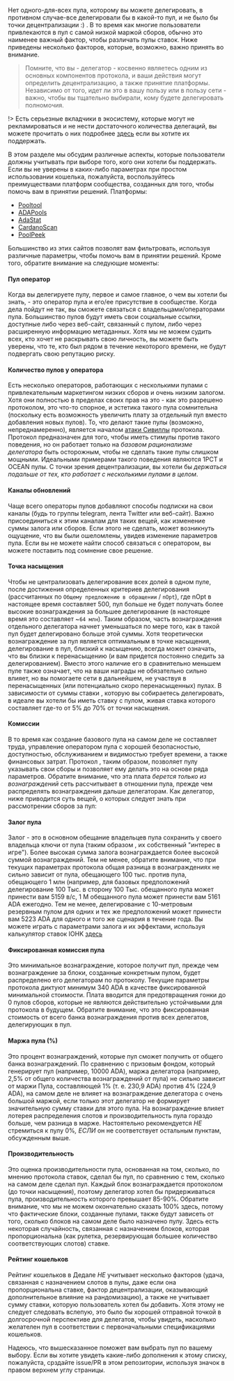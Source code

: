 
Нет одного-для-всех пула, которому вы можете делегировать, в противном случае-все делегировали бы в какой-то пул, и не было бы точки децентрализации :) . В то время как многие пользователи привлекаются в пул с самой низкой маржой сборов, обычно это наименее важный фактор, чтобы различать пулы ставок. Ниже приведены несколько факторов, которые, возможно, важно принять во внимание.

> Помните, что вы - делегатор - косвенно являетесь одним из основных компонентов протокола, и ваши действия могут определить децентрализацию, а также принятие платформы. Независимо от того, идет ли это в вашу пользу или в пользу сети - важно, чтобы вы тщательно выбирали, кому будете делегировать полномочия.

!> Есть серьезные вкладчики в экосистему, которые могут не рекламироваться и не нести достаточного количества делегаций, вы можете прочитать о них подробнее [здесь](community-contrib.md) если вы хотите их поддержать.

В этом разделе мы обсудим различные аспекты, которые пользователи должны учитывать при выборе того, кого они хотели бы поддержать. Если вы не уверены в каких-либо параметрах при простом использовании кошелька, пожалуйста, воспользуйтесь преимуществами платформ сообщества, созданных для того, чтобы помочь вам в принятии решений. Платформы:
- [Pooltool](https://pooltool.io)
- [ADAPools](https://adapools.org)
- [AdaStat](https://adastat.net)
- [CardanoScan](http://cardanoscan.io)
- [PoolPeek](https://poolpeek.com/)

Большинство из этих сайтов позволят вам фильтровать, используя различные параметры, чтобы помочь вам в принятии решений. Кроме того, обратите внимание на следующие моменты:

#### Пул оператор 
  Когда вы делегируете пулу, первое и самое главное, о чем вы хотели бы знать, - это оператор пула и его/ее присутствие в сообществе. Когда дела пойдут не так, вы сможете связаться с владельцами/операторами пула. Большинство пулов будут иметь свои социальные ссылки, доступные либо через веб-сайт, связанный с пулом, либо через расширенную информацию метаданных. Хотя мы не можем судить всех, кто хочет не раскрывать свою личность, вы можете быть уверены, что те, кто был рядом в течение некоторого времени, не будут подвергать свою репутацию риску.

#### Количество пулов у оператора
  Есть несколько операторов, работающих с несколькими пулами с привлекательным маркетингом низких сборов и очень низким залогом. Хотя они полностью в пределах своих прав на это - как это разрешено протоколом, это что-то спорное, и эстетика такого пула сомнительна (поскольку есть возможность увеличить плату за отдельный пул вместо добавления новых пулов). То, что делают такие пулы (возможно, непреднамеренно), является началом [атаки Сивиллы](https://en.wikipedia.org/wiki/Sybil_attack#:~:text=In%20a%20Sybil%20attack%2C%20the,diagnosed%20with%20dissociative%20identity%20disorder) протокола. Протокол предназначен для того, чтобы иметь стимулы против такого поведения, но он работает только на *базовом рационализме делегатора* быть осторожным, чтобы не сделать такие пулы слишком мощными. Идеальными примерами такого поведения являются 1PCT и OCEAN пулы. С точки зрения децентрализации, вы хотели бы *держаться подальше от тех, кто работает с несколькими пулами в целом*.

#### Каналы обновлений
  Чаще всего операторы пулов добавляют способы подписки на свои каналы (будь то группы telegram, лента Twitter или веб-сайт). Важно присоединиться к этим каналам для таких вещей, как изменение суммы залога или сборов. Если этого не сделать, может возникнуть ощущение, что вы были ошеломлены, увидев изменение параметров пула. Если вы не можете найти способ связаться с оператором, вы можете поставить под сомнение свое решение.

#### Точка насыщения
  Чтобы не централизовать делегирование всех долей в одном пуле, после достижения определенных критериев делегирования (рассчитанных по `Общему предложению в обращении` / `nOpt`), где nOpt в настоящее время составляет 500, пул больше не будет получать более высокие вознаграждения за большее делегирование (в настоящее время это составляет ~`64 млн`). Таким образом, часть вознаграждения отдельного делегатора начнет уменьшаться по мере того, как в такой пул будет делегировано больше этой суммы.
  Хотя теоретически вознаграждение за пул является оптимальным в точке насыщения, делегирование в пул, близкий к насыщению, всегда может означать, что вы близки к перенасыщению (и вам придется постоянно следить за делегированием). Вместо этого наличие его в сравнительно меньшем пуле также означает, что на ваши награды не обязательно сильно влияет, но вы помогаете сети в дальнейшем, не участвуя в перенасыщенных (или потенциально скоро перенасыщенных) пулах. В зависимости от суммы ставки , которую вы собираетесь делегировать, в идеале вы хотели бы иметь ставку с пулом, живая ставка которого составляет где-то от 5% до 70% от точки насыщения.

#### Комиссии
  В то время как создание базового пула на самом деле не составляет труда, управление оператором пула с хорошей безопасностью, доступностью, обслуживанием и видимостью требует времени, а также финансовых затрат. Протокол , таким образом, позволяет пулу указывать свои сборы и позволяет ему делать это на основе ряда параметров. Обратите внимание, что эта плата *берется только из вознаграждений* сеть рассчитывает в отношении пула, прежде чем распределять вознаграждения дальше делегаторам. Как делегатор, ниже приводится суть вещей, о которых следует знать при рассмотрении сборов за пул:

#### Залог пула
  Залог - это в основном обещание владельцев пула сохранить у своего владельца ключи от пула (таким образом , их собственный "интерес в игре"). Более высокая сумма залога вознаграждается более высокой суммой вознаграждений. Тем не менее, обратите внимание, что при текущих параметрах протокола общая разница в вознаграждениях не сильно зависит от пула, обещающего 100 тыс. против пула, обещающего 1 млн (например, для базовых предположений делегирование 100 Тыс. в сторону 100 Тыс. обещанного пула может принести вам 5159 в/с, 1 М обещанного пула может принести вам 5161 ADA ежегодно. Тем не менее, делегирование с 10-метровым резервным пулом для одних и тех же предположений может принести вам 5223 ADA для одного и того же сценария в течение года. Вы можете играть с параметрами залога и их эффектами, используя калькулятор ставок IOHK [здесь](https://cardano.org/calculator/)

#### Фиксированная комиссия пула
  Это минимальное вознаграждение, которое получит пул, прежде чем вознаграждение за блоки, созданные конкретным пулом, будет распределено его делегаторам по протоколу. Текущие параметры протокола диктуют минимум 340 ADA в качестве фиксированной минимальной стоимости. Плата вводится для предотвращения гонки до 0 пулов сборов, которые не являются действительно устойчивыми для протокола в будущем. Обратите внимание, что это фиксированная стоимость от всего банка вознаграждения против всех делегатов, делегирующих в пул.
  
#### Маржа пула (%)
  Это процент вознаграждений, которые пул сможет получить от общего банка вознаграждений. По сравнению с призовым фондом, который генерирует пул (например, 10000 ADA), маржа делегатора (например, 2,5% от общего количества вознаграждений от пула) не сильно зависит от маржи Пула, составляющей 1% (т. е. 230,9 ADA) против 4% (224,9 ADA), на самом деле не влияет на вознаграждение делегатора с очень большой маржой, если только этот делегатор не формирует значительную сумму ставки для этого пула. На вознаграждение влияет лотерея распределения слотов и производительность пула гораздо больше, чем разница в марже. Настоятельно рекомендуется *НЕ* стремиться к пулу 0%*, ЕСЛИ* он не соответствует остальным пунктам, обсужденным выше.
  
#### Производительность
  Это оценка производительности пула, основанная на том, сколько, по мнению протокола ставок, сделал бы пул, по сравнению с тем, сколько на самом деле сделал пул. Каждый блок вознаграждается протоколом (до точки насыщения), поэтому делегатор хотел бы придерживаться пула, производительность которого превышает 85-90%. Обратите внимание, что мы не можем окончательно сказать 100% здесь, потому что фактические блоки, созданные пулами, также будут зависеть от того, сколько блоков на самом деле было назначено пулу. Здесь есть некоторая случайность, связанная с назначением блоков, которая пропорциональна (как рулетка, резервирующая большее количество соответствующих слотов) ставке.

#### Рейтинг кошельков 
  Рейтинг кошельков в Дедале *НЕ* учитывает несколько факторов (удача, связанная с назначением слотов в пулы, даже если она пропорциональна ставке, фактор децентрализации, оказывающий дополнительное влияние на рандомизацию), а также не учитывает сумму ставки, которую пользователь хотел бы добавить. Хотя этому не следует следовать вслепую, это было бы хорошей отправной точкой в долгосрочной перспективе для делегатов, чтобы увидеть, насколько желателен пул в соответствии с первоначальными спецификациями кошельков.

Надеюсь, что вышесказанное поможет вам выбрать пул по вашему выбору. Если вы хотите увидеть какие-либо дополнения к этому списку, пожалуйста, срздайте issue/PR в этом репозитории, используя значок в правом верхнем углу страницы.